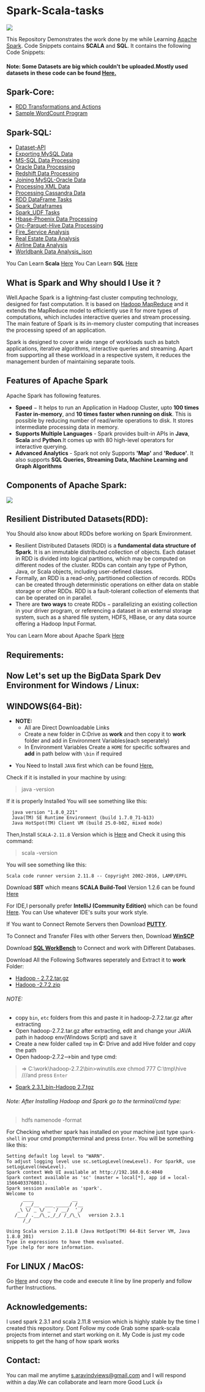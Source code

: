 # Spark-Scala-tasks

![](https://github.com/i-m-aravind/spark-scala-tasks/blob/master/Apache%20Spark%20Logo.png)

This Repository Demonstrates the work done by me while Learning [Apache Spark](http://spark.apache.org/). Code Snippets contains **SCALA** and **SQL**. It contains the following Code Snippets:

#### Note: Some Datasets are big which couldn't be uploaded.Mostly used datasets in these code can be found [Here.](https://github.com/i-m-aravind/spark-scala-tasks/tree/master/Datasets)

## Spark-Core:
* [RDD Transformations and Actions](https://github.com/i-m-aravind/spark-scala-tasks/blob/master/sparkcore/RDDTransformationsActions.scala)
* [Sample WordCount Program](https://github.com/i-m-aravind/spark-scala-tasks/blob/master/sparkcore/wordcount.scala)

## Spark-SQL:
* [Dataset-API](https://github.com/i-m-aravind/spark-scala-tasks/blob/master/sparksql/Dataset-API.scala)
* [Exporting MySQL Data](https://github.com/i-m-aravind/spark-scala-tasks/blob/master/sparksql/Export_MySql_data.scala)
* [MS-SQL Data Processing](https://github.com/i-m-aravind/spark-scala-tasks/blob/master/sparksql/get_MSSqlData.scala)
* [Oracle Data Processing](https://github.com/i-m-aravind/spark-scala-tasks/blob/master/sparksql/get_Oracledata.scala)
* [Redshift Data Processing](https://github.com/i-m-aravind/spark-scala-tasks/blob/master/sparksql/get_Redshiftdata.scala)
* [Joining MySQL-Oracle Data](https://github.com/i-m-aravind/spark-scala-tasks/blob/master/sparksql/join_MySql-Oracle_Data.scala)
* [Processing XML Data](https://github.com/i-m-aravind/spark-scala-tasks/blob/master/sparksql/process_XML_data.scala)
* [Processing Cassandra Data](https://github.com/i-m-aravind/spark-scala-tasks/blob/master/sparksql/process_cassandra_data.scala)
* [RDD DataFrame Tasks](https://github.com/i-m-aravind/spark-scala-tasks/blob/master/sparksql/rdd_dataframe_tasks.scala)
* [Spark_Dataframes](https://github.com/i-m-aravind/spark-scala-tasks/blob/master/sparksql/spark_dataframes.scala)
* [Spark_UDF Tasks](https://github.com/i-m-aravind/spark-scala-tasks/blob/master/sparksql/spark_udf_tasks.scala)
* [Hbase-Phoenix Data Processing](https://github.com/i-m-aravind/spark-scala-tasks/blob/master/sparksql/Hbase-pheonix_data.scala)
* [Orc-Parquet-Hive Data Processing](https://github.com/i-m-aravind/spark-scala-tasks/blob/master/sparksql/Orc-Parquet-Hive_Data.scala)
* [Fire_Service Analysis](https://github.com/i-m-aravind/spark-scala-tasks/blob/master/sparksql/Fire_Dept_Call_Service_analysis_POC.scala)
* [Real Estate Data Analysis](https://github.com/i-m-aravind/spark-scala-tasks/blob/master/sparksql/RealEstate_data_analysis.scala)
* [Airline Data Analysis](https://github.com/i-m-aravind/spark-scala-tasks/blob/master/sparksql/airlinedataanalysis_csv.scala)
* [Worldbank Data Analysis_json](https://github.com/i-m-aravind/spark-scala-tasks/blob/master/sparksql/worldbankdatanalysis_json.scala)

You Can Learn **Scala** [Here](https://twitter.github.io/scala_school/)
You Can Learn **SQL** [Here](https://www.w3schools.com/sql/)

## What is Spark and Why should I Use it ?

Well.Apache Spark is a lightning-fast cluster computing technology, designed for fast computation. It is based on [Hadoop MapReduce](https://data-flair.training/blogs/hadoop-mapreduce-tutorial/) and it extends the MapReduce model to efficiently use it for more types of computations, which includes interactive queries and stream processing. The main feature of Spark is its in-memory cluster computing that increases the processing speed of an application.

Spark is designed to cover a wide range of workloads such as batch applications, iterative algorithms, interactive queries and streaming. Apart from supporting all these workload in a respective system, it reduces the management burden of maintaining separate tools.

## Features of Apache Spark

Apache Spark has following features.
- **Speed** − It helps to run an Application in Hadoop Cluster, upto **100 times Faster in-memory**, and **10 times faster when running   on disk**. This is possible by reducing number of read/write operations to disk. It stores intermediate processing data in memory.
- **Supports Multiple Languages** - Spark provides built-in APIs in **Java**, **Scala** and **Python**.It comes up with 80 high-level     operators for interactive querying.
- **Advanced Analytics** - Spark not only Supports **'Map'** and **'Reduce'**. It also supports **SQL Queries, Streaming Data, Machine   Learning and Graph Algorithms**

## Components of Apache Spark:
![](https://github.com/i-m-aravind/spark-scala-tasks/blob/master/apache-spark-ecosystem-components.jpg)

## Resilient Distributed Datasets(RDD):

You Should also know about RDDs before working on Spark Environment. 
- Resilient Distributed Datasets (RDD) is a **fundamental data structure of Spark**. It is an immutable distributed collection of objects.     Each dataset in RDD is divided into logical partitions, which may be computed on different nodes of the cluster. RDDs can contain any   type of Python, Java, or Scala objects, including user-defined classes.
- Formally, an RDD is a read-only, partitioned collection of records. RDDs can be created through deterministic operations on either       data on stable storage or other RDDs. RDD is a fault-tolerant collection of elements that can be operated on in parallel.
- There are **two ways** to create RDDs − parallelizing an existing collection in your driver program, or referencing a dataset in an     external storage system, such as a shared file system, HDFS, HBase, or any data source offering a Hadoop Input Format.

You can Learn More about Apache Spark [Here](https://data-flair.training/blogs/spark-tutorial/)

## Requirements:
## Now Let's set up the BigData Spark Dev Environment for Windows / Linux:

## WINDOWS(64-Bit): 
- **NOTE:** 
    - All are Direct Downloadable Links
    - Create a new folder in C:Drive as **work** and then copy it to **work** folder and add in Environment Variables(each seperately)
    - In Environment Variables Create a `HOME` for specific softwares and **add** in path below with `\bin` if required

* You Need to Install `JAVA` first which can be found [Here.](https://www.oracle.com/technetwork/java/javase/downloads/jdk8-downloads-2133151.html)

 Check if it is installed in your machine by using:

> java -version

If it is properly Installed You will see something like this:

```  
  java version "1.8.0_221" 
  Java(TM) SE Runtime Environment (build 1.7.0_71-b13) 
  Java HotSpot(TM) Client VM (build 25.0-b02, mixed mode)
```

Then,Install `SCALA-2.11.8` Version which is [Here](https://downloads.lightbend.com/scala/2.11.8/scala-2.11.8.msi) and Check it using
this command:

> scala -version

You will see something like this:

```
Scala code runner version 2.11.8 -- Copyright 2002-2016, LAMP/EPFL
```

Download **SBT** which means **SCALA Build-Tool** Version 1.2.6 can be found [Here](https://piccolo.link/sbt-1.2.6.msi)

For IDE,I personally prefer **IntelliJ (Community Edition)** which can be found [Here](https://www.jetbrains.com/idea/download/download-thanks.html?platform=windows&code=IIC). You can Use whatever IDE's suits your work style.

If You want to Connect Remote Servers then Download [**PUTTY**](https://the.earth.li/~sgtatham/putty/latest/w64/putty-64bit-0.70-installer.msi).

To Connect and Transfer Files with other Servers then, Download [**WinSCP**](https://winscp.net/download/WinSCP-5.13.5-Setup.exe)

Download [**SQL WorkBench**](https://www.sql-workbench.eu/archive/Workbench-Build123.zip) to Connect and work with Different Databases. 

Download All the Following Softwares seperately and Extract it to **work** Folder:
- [Hadoop - 2.7.2.tar.gz](https://archive.apache.org/dist/hadoop/core/hadoop-2.7.2/hadoop-2.7.2.tar.gz)
- [Hadoop -2.7.2.zip](https://drive.google.com/file/d/1gaTqmmnvPUJTXnnckpEYFrRsyLFZroex/view?usp=sharing_eip&ts=5a79a2ec)
###### NOTE: 
 * copy `bin`, `etc` folders from this and paste it in hadoop-2.7.2.tar.gz after extracting
 * Open hadoop-2.7.2.tar.gz after extracting, edit and change your JAVA path in hadoop env(Windows Script) and save it 
 * Create a new folder called `tmp` in **C:** Drive and add Hive folder and copy the path
 * Open hadoop-2.7.2-->bin and type cmd:
 > => C:\work\hadoop-2.7.2\bin>winutils.exe  chmod 777  C:\tmp\hive      ///and press `Enter`

- [Spark 2.3.1_bin-Hadoop 2.7.tgz](http://mirrors.estointernet.in/apache/spark/spark-2.3.1/spark-2.3.1-bin-hadoop2.7.tgz) 
###### Note: After Installing Hadoop and Spark go to the terminal/cmd type:

> hdfs namenode -format

For Checking whether spark has installed on your machine just type `spark-shell` in your cmd prompt/terminal and press `Enter`.
You will be something like this:

```
Setting default log level to "WARN".
To adjust logging level use sc.setLogLevel(newLevel). For SparkR, use setLogLevel(newLevel).
Spark context Web UI available at http://192.168.0.6:4040
Spark context available as 'sc' (master = local[*], app id = local-1566403376801).
Spark session available as 'spark'.
Welcome to
      ____              __
     / __/__  ___ _____/ /__
    _\ \/ _ \/ _ `/ __/  '_/
   /___/ .__/\_,_/_/ /_/\_\   version 2.3.1
      /_/

Using Scala version 2.11.8 (Java HotSpot(TM) 64-Bit Server VM, Java 1.8.0_201)
Type in expressions to have them evaluated.
Type :help for more information.
```
## For LINUX / MacOS:

Go [Here](https://github.com/i-m-aravind/spark-scala-tasks/blob/master/hadoop%20spark%20ecosystem%20installation%20in%20Ubuntu.txt) and copy the code and execute it line by line properly and follow further Instructions.


## Acknowledgements:
I used spark 2.3.1 and scala 2.11.8 version which is highly stable by the time I created this repository. Dont Follow my code Grab some spark-scala projects from internet and start working on it. My Code is just my code snippets to get the hang of how spark works

## Contact:
You can mail me anytime s.aravindviews@gmail.com and I will respond within a day.We can collaborate and learn more
Good Luck :thumbsup:

